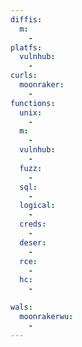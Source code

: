 ```yaml
---
diffis:
  m:
    -
platfs:
  vulnhub:
    -
curls:
  moonraker:
    -
functions:
  unix:
    -
  m:
    -
  vulnhub:
    -
  fuzz:
    -
  sql:
    -
  logical:
    -
  creds:
    -
  deser:
    -
  rce:
    -
  hc:
    -

wals:
  moonrakerwu:
    -
---
```

